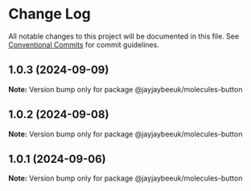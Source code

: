 # Change Log

All notable changes to this project will be documented in this file.
See [Conventional Commits](https://conventionalcommits.org) for commit guidelines.

## 1.0.3 (2024-09-09)

**Note:** Version bump only for package @jayjaybeeuk/molecules-button

## 1.0.2 (2024-09-08)

**Note:** Version bump only for package @jayjaybeeuk/molecules-button

## 1.0.1 (2024-09-06)

**Note:** Version bump only for package @jayjaybeeuk/molecules-button
